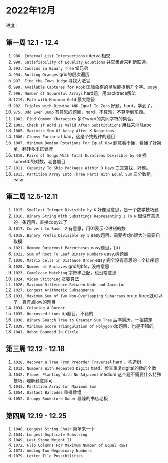 # 2022年12月

进度：

## 第一周 12.1 - 12.4

1. `986. Interval List Intersections` interval相交
2. `990. Satisfiability of Equality Equations` 并查集合来判断联通。
3. `993. Cousins in Binary Tree` 堂兄弟
4. `994. Rotting Oranges` grid的层次遍历
5. `997. Find the Town Judge` 寻找大法官
6. `999. Available Captures for Rook` 国际象棋的皇后能捉到几个字。easy
7. `996. Number of Squareful Arrays` hard题，用backtrace解法
8. `1219. Path with Maximum Gold` 最大路径
9. `982. Triples with Bitwise AND Equal To Zero` 好题，hard，学到了。
10. `975. Odd Even Jump` 有意思的题目，hard，不算难，不算学到东西。
11. `1002. Find Common Characters` 多个word的共同字符的集合。
12. `1003. Check If Word Is Valid After Substitutions` 用栈来消除abc
13. `1005. Maximize Sum Of Array After K Negations`
14. `1006. Clumsy Factorial` kao，这是个找规律的题目
15. `1007. Minimum Domino Rotations For Equal Row` 题意看不懂，看懂了好简单，翻转多米诺骨牌
16. `1010. Pairs of Songs With Total Durations Divisible by 60` 找sum=60的对数，老套题目
17. `1011. Capacity To Ship Packages Within D Days` 二叉查找，好题。
18. `1013. Partition Array Into Three Parts With Equal Sum` 三分数组，easy

## 第二周 12.5-12.11

1. `1015. Smallest Integer Divisible by K` 好像没意思，是一个数学技巧题
2. `1016. Binary String With Substrings Representing 1 To N` 很没有意思的一条题目，直接copy过了
3. `1017. Convert to Base -2` 有意思，用01表示-2进制的数
4. `1018. Binary Prefix Divisible By 5` easy题目，需要考虑n很大时需要自取模
5. `1021. Remove Outermost Parentheses` easy题目，()()
6. `1022. Sum of Root To Leaf Binary Numbers` easy,树题目
7. `1030. Matrix Cells in Distance Order` easy 完全没有意思的一个排序题
8. `1020. Number of Enclaves` grid的bfs，没啥意思
9. `1023. Camelcase Matching` 字符串匹配，也没啥意思
10. `1024. Video Stitching` 贪婪算法
11. `1026. Maximum Difference Between Node and Ancestor`
12. `1027. Longest Arithmetic Subsequence`
13. `1031. Maximum Sum of Two Non-Overlapping Subarrays` brute force就可以了，真有点low的题目
14. `1034. Coloring A Border`
15. `1035. Uncrossed Lines` dp题目，不错的
16. `1038. Binary Search Tree to Greater Sum Tree` 后序遍历，一招搞定
17. `1039. Minimum Score Triangulation of Polygon` dp题目，也是不错的。
18. `1041. Robot Bounded In Circle`

## 第三周 12.12 - 12.18
1. `1028. Recover a Tree From Preorder Traversal` hard ，构造树
2. `1012. Numbers With Repeated Digits` hard，检查重复digital的数的个数
3. `1042. Flower Planting With No Adjacent` medium 这个题不需要什么特殊技巧，理解题意即可
4. `1043. Partition Array for Maximum Sum` 
5. `1054. Distant Barcodes` 重排数组
6. `1052. Grumpy Bookstore Owner` 暴躁的书店老板

## 第四周 12.19 - 12.25
1. `1048. Longest String Chain` 简单来一个
2. `1044. Longest Duplicate Substring` 
3. `1049. Last Stone Weight II`
4. `1072. Flip Columns For Maximum Number of Equal Rows`
5. `1073. Adding Two Negabinary Numbers`
6. `1079. Letter Tile Possibilities`